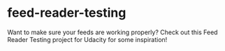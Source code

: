 # feed-reader-testing
Want to make sure your feeds are working properly? Check out this Feed Reader Testing project for Udacity for some inspiration!
